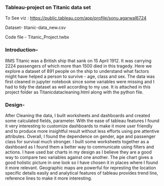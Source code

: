### Tableau-project on Titanic data set
To See viz : https://public.tableau.com/app/profile/sonu.agarwal6724

Dataset- titanic-data_new.csv

Code file - Titanic_Project.twbx

### Introduction–
RMS Titanic was a British ship that sank on 15 April 1912. It was carrying 2224 passengers of which more than 1500 died in this tragedy. Here we explore a dataset of 891 people on the ship to understand what factors might have helped a person to survive - age, class and sex. The data was first cleaned in jupyter notebook since some variables were missing and I had to tidy the dataset as well according to my use. It is attached in this project folder as Titanicdatacleaning.html along with the python file.

### Design- 
After Cleaning the data, I built worksheets and dashboards and created some calculated fields, parameter. With the ease of tableau features I found it very interesting to customize dashboards to make it more user friendly and to produce more insightful result without less efforts using pre attentive attributes.
Overall, I found the dependence on gender, age and passenger class for survival much stronger. I built some worksheets together as a dashboard as I found them a better way to communicate using filters and actions. I have used bar charts in my design as I believe they are a good way to compare two variables against one another. The pie chart gives a good holistic picture in one look so I have chosen it in places where I found it more relevant. Geographic maps are powerful for represting the location specific details easily and analytical features of tableau provides trend line, reference lines to make it more interesting.


